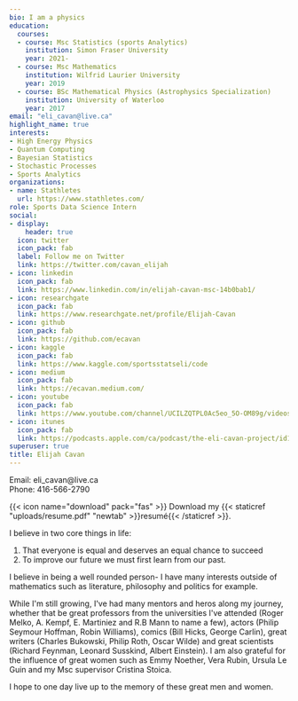 ```yaml
---
bio: I am a physics
education:
  courses:
  - course: Msc Statistics (sports Analytics)
    institution: Simon Fraser University
    year: 2021-
  - course: Msc Mathematics
    institution: Wilfrid Laurier University
    year: 2019
  - course: BSc Mathematical Physics (Astrophysics Specialization)
    institution: University of Waterloo
    year: 2017
email: "eli_cavan@live.ca"
highlight_name: true
interests:
- High Energy Physics
- Quantum Computing
- Bayesian Statistics
- Stochastic Processes
- Sports Analytics
organizations:
- name: Stathletes
  url: https://www.stathletes.com/
role: Sports Data Science Intern
social:
- display:
    header: true
  icon: twitter
  icon_pack: fab
  label: Follow me on Twitter
  link: https://twitter.com/cavan_elijah
- icon: linkedin
  icon_pack: fab
  link: https://www.linkedin.com/in/elijah-cavan-msc-14b0bab1/
- icon: researchgate
  icon_pack: fab
  link: https://www.researchgate.net/profile/Elijah-Cavan
- icon: github
  icon_pack: fab
  link: https://github.com/ecavan
- icon: kaggle
  icon_pack: fab
  link: https://www.kaggle.com/sportsstatseli/code
- icon: medium
  icon_pack: fab
  link: https://ecavan.medium.com/
- icon: youtube
  icon_pack: fab
  link: https://www.youtube.com/channel/UCILZQTPL0Ac5eo_5O-OM89g/videos
- icon: itunes
  icon_pack: fab
  link: https://podcasts.apple.com/ca/podcast/the-eli-cavan-project/id1510865992
superuser: true
title: Elijah Cavan
---
```


Email: eli_cavan\@live.ca                                  
Phone: 416-566-2790


{{< icon name="download" pack="fas" >}} Download my {{< staticref "uploads/resume.pdf" "newtab" >}}resumé{{< /staticref >}}.

I believe in two core things in life: 
1. That everyone is equal and deserves an equal chance to succeed                  
2. To improve our future we must first learn from our past.

I believe in being a well rounded person- I have many interests outside of mathematics such as literature, philosophy and politics for example. 

While I'm still growing, I've had many mentors and heros along my journey, whether that be great professors from the universities I've attended (Roger Melko, A. Kempf, E. Martiniez and R.B Mann to name a few), actors (Philip Seymour Hoffman, Robin Williams), comics (Bill Hicks, George Carlin), great writers (Charles Bukowski, Philip Roth, Oscar Wilde) and great scientists (Richard Feynman, Leonard Susskind, Albert Einstein). I am also grateful for the influence of great women such as Emmy Noether, Vera Rubin, Ursula Le Guin and my Msc supervisor Cristina Stoica.  

I hope to one day live up to the memory of these great men and women. 




